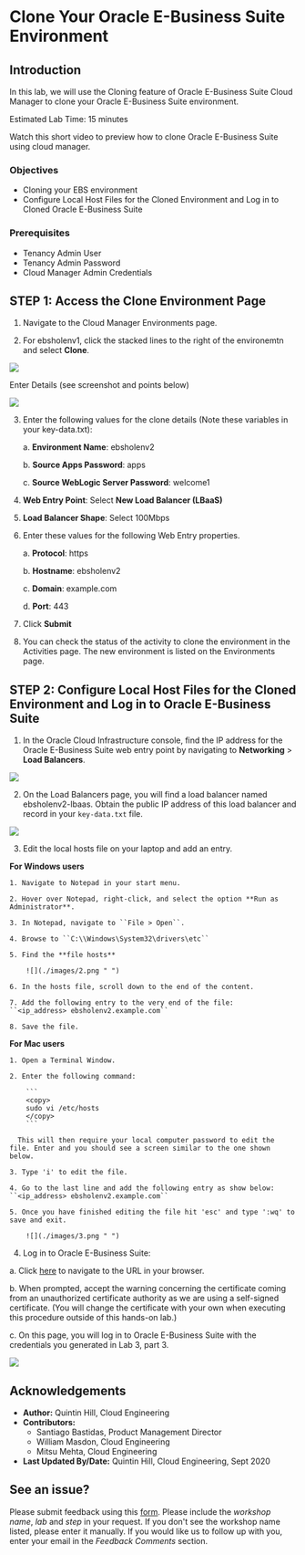 # Clone Your Oracle E-Business Suite Environment

## Introduction
In this lab, we will use the Cloning feature of Oracle E-Business Suite Cloud Manager to clone your Oracle E-Business Suite environment.

Estimated Lab Time: 15 minutes

Watch this short video to preview how to clone Oracle E-Business Suite using cloud manager.

[](youtube:Rxm2_5uL0Lg)

### Objectives
* Cloning your EBS environment
* Configure Local Host Files for the Cloned Environment and Log in to Cloned Oracle E-Business Suite

### Prerequisites
* Tenancy Admin User
* Tenancy Admin Password
* Cloud Manager Admin Credentials

## **STEP 1:** Access the Clone Environment Page

1. Navigate to the Cloud Manager Environments page.

2. For ebsholenv1, click the stacked lines to the right of the environemtn and select **Clone**. 

  ![](./images/clone.png " ")

  Enter Details (see screenshot and points below)

  ![](./images/1.png " ")

3. Enter the following values for the clone details (Note these variables in your key-data.txt):

    a. **Environment Name**: ebsholenv2

    b. **Source Apps Password**: apps

    c. **Source WebLogic Server Password**: welcome1

4. **Web Entry Point**: Select **New Load Balancer (LBaaS)**

5. **Load Balancer Shape**: Select 100Mbps

6. Enter these values for the following Web Entry properties.

    a. **Protocol**: https

    b. **Hostname**: ebsholenv2

    c. **Domain**: example.com

    d. **Port**: 443

7. Click **Submit**

8. You can check the status of the activity to clone the environment in the Activities page. The new environment is listed on the Environments page.

## **STEP 2:** Configure Local Host Files for the Cloned Environment and Log in to Oracle E-Business Suite

1. In the Oracle Cloud Infrastructure console, find the IP address for the Oracle E-Business Suite web entry point by navigating to **Networking** > **Load Balancers**.

![](./images/lbs.png " ")

2. On the Load Balancers page, you will find a load balancer named ebsholenv2-lbaas. Obtain the public IP address of this load balancer and record in your ```key-data.txt``` file.

![](./images/lb2.png " ")

3. Edit the local hosts file on your laptop and add an entry.

  **For Windows users**

    1. Navigate to Notepad in your start menu.

    2. Hover over Notepad, right-click, and select the option **Run as Administrator**.

    3. In Notepad, navigate to ``File > Open``.

    4. Browse to ``C:\\Windows\System32\drivers\etc``

    5. Find the **file hosts**

        ![](./images/2.png " ")

    6. In the hosts file, scroll down to the end of the content.

    7. Add the following entry to the very end of the file:
    ``<ip_address> ebsholenv2.example.com``

    8. Save the file.

  **For Mac users**

    1. Open a Terminal Window.

    2. Enter the following command:

        ```
        <copy>
        sudo vi /etc/hosts
        </copy>
        ```

      This will then require your local computer password to edit the file. Enter and you should see a screen similar to the one shown below.

    3. Type 'i' to edit the file.

    4. Go to the last line and add the following entry as show below:
    ``<ip_address> ebsholenv2.example.com``

    5. Once you have finished editing the file hit 'esc' and type ':wq' to save and exit.

        ![](./images/3.png " ")

4. Log in to Oracle E-Business Suite:

  a. Click [here](https://ebsholenv2.example.com/OA_HTML/AppsLocalLogin.jsp) to navigate to the URL in your browser.

  b. When prompted, accept the warning concerning the certificate coming from an unauthorized certificate authority as we are using a self-signed certificate. (You will change the certificate with your own when executing this procedure outside of this hands-on lab.)

  c. On this page, you will log in to Oracle E-Business Suite with the credentials you generated in Lab 3, part 3.

  ![](./images/4.png " ")

## Acknowledgements

* **Author:** Quintin Hill, Cloud Engineering
* **Contributors:** 
  - Santiago Bastidas, Product Management Director
  - William Masdon, Cloud Engineering
  - Mitsu Mehta, Cloud Engineering
* **Last Updated By/Date:** Quintin Hill, Cloud Engineering, Sept 2020

## See an issue?
Please submit feedback using this [form](https://apexapps.oracle.com/pls/apex/f?p=133:1:::::P1_FEEDBACK:1). Please include the *workshop name*, *lab* and *step* in your request.  If you don't see the workshop name listed, please enter it manually. If you would like us to follow up with you, enter your email in the *Feedback Comments* section. 

